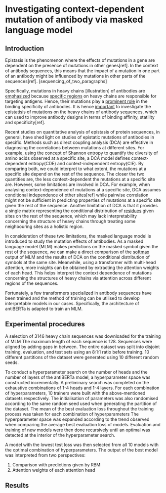 # Investigating context-dependent mutation of antibody via masked language model

## Introduction

Epistasis is the phenomenon where the effects of mutations in a gene are dependent on the presence of mutations in other genes[ref]. In the context of antibody sequences, this means that the impact of a mutation in one part of an antibody might be influenced by mutations in other parts of the sequences[ref]. [sequencing_of_two_paragraphs]

Specifically, mutations in heavy chains [illustration] of antibodies are <u>emphasized</u> because <u>specific regions</u> on heavy chains are responsible for targeting antigens. Hence, their mutations play a <u>prominent role</u> in the binding specificity of antibodies. It is hence <u>important</u> to investigate the epistatisis of mutations on the heavy chains of antibody sequences, which can used to improve antibody designs in terms of binding affinity, statility and specificity[ref].
<!-- impact of epistasis on antibody affinity -->
Recent studies on quantitative analysis of epistasis of protein sequences, in general, have shed light on studies of epistatic mutations of antibodies in specific. Methods such as direct coupling analysis (DCA) are effective in diagnosing the correlations between mutations at different sites. For example, using the concept of Shannon entropy to quantify the diversity of amino acids observed at a specific site, a DCA model defines context-dependent entropy(CDE) and context-independent entropy(CIE). By comparing both, we could interpret to what extent, the mutations at a specific site depend on the rest of the sequence. The closer the two quantities are, the less context-dependent the mutations at a specific site are. <!-- more formal -->
However, some limitations are involved in DCA. For example, when analysing context-dependence of mutations at a specific site, DCA assumes conditional independence of other sites[ref] while pairwise correlation might not be sufficient in predicting properties of mutations at a specific site given the rest of the sequence. Another limitation of DCA is that it provides a single matrix representing the conditional distribution of <u>residues</u> given sites on the rest of the sequence, which may lack interpretability concerning the structure of heavy chains through treating some neighbouring sites as a holistic region.

In consideration of these two limitations, the masked language model is introduced to study the mutation effects of antibodies. As a masked language model (MLM) makes predictions on the masked symbol given the rest of the sequence, we can make a direct comparison of the <u>softmax</u> output of MLM and the results of DCA on the conditional distribution of symbols at the same site. Meanwhile, using a transformer with multi-head attention, more insights can be obtained by extracting the attention weights of each head. This helps interpret the context dependence of mutations concerning the structures of heavy chains via attention across different regions of the sequences.
<!-- introduce transformers -->

Fortunately, a few transformers specialized in antibody sequences have been trained and the method of training can be utilised to develop interpretable models in our cases. Specifically, the architecture of antiBERTa is adapted to train an MLM. <!-- introduce bert -->

## Experimental procedures

A selection of 3146 heavy chain sequences was downloaded for the training of MLM The maximum length of each sequence is 128. Sequences were aligned by adding gaps in between. The entire dataset was split into disjoint training, evaluation, and test sets using an 8:1:1 ratio before training. 10 different partitions of the dataset were generated using 10 different random seeds.
<!-- include introduction of vocabulary-->
To conduct a hyperparameter search on the number of heads and the number of layers of the antiBERTa model, a hyperparameter space was constructed incrementally. A preliminary search was completed on the exhaustive combinations of 1-4 heads and 1-4 layers. For each combination of hyperparameters, 10 trainers were built with the above-mentioned datasets respectively. The initialisation of parameters was also randomised according to the same random seed used when generating the partition of the dataset. <!-- describe MLM prob etc --> The mean of the best evaluation loss throughout the training process was taken for each combination of hyperparameters
The hyperparameter space was expanded according to the trend observed when comparing the average best evaluation loss of models. Evaluation and training of new models were then done recursively until an optimal was detected at the interior of the hyperparameter search.

A model with the lowest test loss was then selected from all 10 models with the optimal combination of hyperparameters. The output of the best model was interpreted from two perspectives:
1. Comparison with predictions given by RBM <!-- introduction of RBM-->
2. Attention weights of each attention head

## Results
 
[^sabdab]: https://opig.stats.ox.ac.uk/webapps/sabdab-sabpred/sabdab/search/
